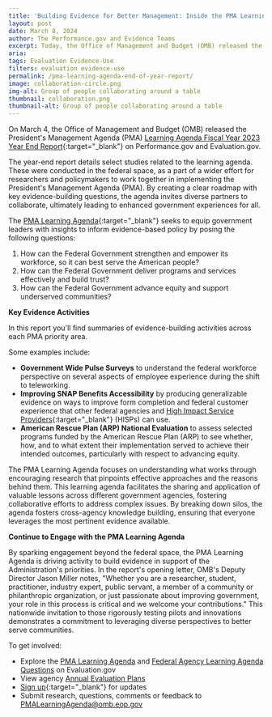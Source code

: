 ```yaml
---
title: 'Building Evidence for Better Management: Inside the PMA Learning Agenda End of Year Report'
layout: post
date: March 8, 2024
author: The Performance.gov and Evidence Teams
excerpt: Today, the Office of Management and Budget (OMB) released the President’s Management Agenda (PMA) <a href="/assets/resources/Learning-Agenda-End-of-Year-Doc-508-Final.pdf" target="_blank">Learning Agenda Fiscal Year 2023 Year End Report</a> on Performance.gov and Evaluation.gov....
aria: 
tags: Evaluation Evidence-Use
filters: evaluation evidence-use
permalink: /pma-learning-agenda-end-of-year-report/
image: collaboration-circle.png
img-alt: Group of people collaborating around a table
thumbnail: collaboration.png
thumbnail-alt: Group of people collaborating around a table
---
```


On March 4, the Office of Management and Budget (OMB) released the President's Management Agenda (PMA) [Learning Agenda Fiscal Year 2023 Year End Report]({{site.baseurl}}/assets/resources/Learning-Agenda-End-of-Year-Doc-508-Final.pdf){:target="_blank"} on Performance.gov and Evaluation.gov.

The year-end report details select studies related to the learning agenda. These were conducted in the federal space, as a part of a wider effort for researchers and policymakers to work together in implementing the President's Management Agenda (PMA). By creating a clear roadmap with key evidence-building questions, the agenda invites diverse partners to collaborate, ultimately leading to enhanced government experiences for all.

The [PMA Learning Agenda](https://www.performance.gov/pma/learning-agenda/){:target="_blank"} seeks to equip government leaders with insights to inform evidence-based policy by posing the following questions:

1. How can the Federal Government strengthen and empower its workforce, so it can best serve the American people?
2. How can the Federal Government deliver programs and services effectively and build trust?
3. How can the Federal Government advance equity and support underserved communities?

**Key Evidence Activities**

In this report you'll find summaries of evidence-building activities across each PMA priority area.

Some examples include:

- **Government Wide Pulse Surveys** to understand the federal workforce perspective on several aspects of employee experience during the shift to teleworking.
- **Improving SNAP Benefits Accessibility** by producing generalizable evidence on ways to improve form completion and federal customer experience that other federal agencies and [High Impact Service Providers](https://www.performance.gov/cx/hisps/){:target="_blank"} (HISPs) can use.
- **American Rescue Plan (ARP) National Evaluation** to assess selected programs funded by the American Rescue Plan (ARP) to see whether, how, and to what extent their implementation served to achieve their intended outcomes, particularly with respect to advancing equity.

The PMA Learning Agenda focuses on understanding what works through encouraging research that pinpoints effective approaches and the reasons behind them. This learning agenda facilitates the sharing and application of valuable lessons across different government agencies, fostering collaborative efforts to address complex issues. By breaking down silos, the agenda fosters cross-agency knowledge building, ensuring that everyone leverages the most pertinent evidence available.

**Continue to Engage with the PMA Learning Agenda**

By sparking engagement beyond the federal space, the PMA Learning Agenda is driving activity to build evidence in support of the Administration's priorities. In the report's opening letter, OMB's Deputy Director Jason Miller notes, "Whether you are a researcher, student, practitioner, industry expert, public servant, a member of a community or philanthropic organization, or just passionate about improving government, your role in this process is critical and we welcome your contributions." This nationwide invitation to those rigorously testing pilots and innovations demonstrates a commitment to leveraging diverse perspectives to better serve communities.

To get involved:

- Explore the <a href="{{site.baseurl}}/agencies/cross-government/" aria-label="PMA Leaning Agenda on Evaluation.gov ">PMA Learning Agenda</a> and [Federal Agency Learning Agenda Questions]({{site.baseurl}}/learning-agenda-questions-dashboard/) on Evaluation.gov
- View agency [Annual Evaluation Plans]({{site.baseurl}}/evidence-plans/annual-evaluation-plan/)
- [Sign up](https://public.govdelivery.com/accounts/USGSA/subscriber/new?topic_id=USGSA_916){:target="_blank"} for updates
- Submit research, questions, comments or feedback to <a href="mailto:PMALearningAgenda@omb.eop.gov" target="_blank">PMALearningAgenda@omb.eop.gov</a>

